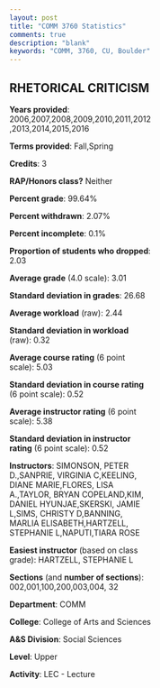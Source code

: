 ```yaml
---
layout: post
title: "COMM 3760 Statistics"
comments: true
description: "blank"
keywords: "COMM, 3760, CU, Boulder"
--- 
```

<head>
<script src="https://ajax.googleapis.com/ajax/libs/jquery/2.1.3/jquery.min.js"></script>
<script src="https://dl.dropboxusercontent.com/s/pc42nxpaw1ea4o9/highcharts.js?dl=0"></script>
<!-- <script src="../assets/js/highcharts.js"></script> -->
<style type="text/css">@font-face {
	font-family: "Bebas Neue";
	src: url(https://www.filehosting.org/file/details/544349/BebasNeue%20Regular.otf) format("opentype");
	}
	h1.Bebas { 
		font-family: "Bebas Neue", Verdana, Tahoma;
	}
</style>
</head>
<body>
	<div id="container" style="float: right; width: 45%; height: 88%; margin-left: 2.5%; margin-right: 2.5%;"></div>
	<script language="JavaScript">
		$(document).ready(function() {
		var chart = {type: 'column'};
		var title = {text: 'Grade Distribution'};
		var xAxis = {categories: ['A','B','C','D','F'],crosshair: true};
		var yAxis = {min: 0,title: {text: 'Percentage'}};
		var tooltip = {headerFormat: '<center><b><span style="font-size:20px">{point.key}</span></b></center>',
		               pointFormat: '<td style="padding:0"><b>{point.y:.1f}%</b></td>',
		               footerFormat: '</table>',shared: true,useHTML: true};
		var plotOptions = {column: {pointPadding: 0.0,borderWidth: 0}};  
		var credits = {enabled: false};var series= [{name: 'Percent',data: [31.95,47.86,15.06,2.45,2.69,]}];
		var json = {};
		json.chart = chart;
		json.title = title;
		json.tooltip = tooltip;
		json.xAxis = xAxis;
		json.yAxis = yAxis;  
		json.series = series;
		json.plotOptions = plotOptions;  
		json.credits = credits;
		$('#container').highcharts(json);
	});
	</script>
</body>
			   
## RHETORICAL CRITICISM

**Years provided**: 2006,2007,2008,2009,2010,2011,2012,2013,2014,2015,2016

**Terms provided**: Fall,Spring

**Credits**: 3

**RAP/Honors class?** Neither

**Percent grade**: 99.64%

**Percent withdrawn**: 2.07%

**Percent incomplete**: 0.1%

**Proportion of students who dropped**: 2.03

**Average grade** (4.0 scale): 3.01

**Standard deviation in grades**: 26.68

**Average workload** (raw): 2.44

**Standard deviation in workload** (raw): 0.32

**Average course rating** (6 point scale): 5.03

**Standard deviation in course rating** (6 point scale): 0.52

**Average instructor rating** (6 point scale): 5.38

**Standard deviation in instructor rating** (6 point scale): 0.52

**Instructors**: SIMONSON, PETER D.,SANPRIE, VIRGINIA C,KEELING, DIANE MARIE,FLORES, LISA A.,TAYLOR, BRYAN COPELAND,KIM, DANIEL HYUNJAE,SKERSKI, JAMIE L,SIMS, CHRISTY D,BANNING, MARLIA ELISABETH,HARTZELL, STEPHANIE L,NAPUTI,TIARA ROSE

**Easiest instructor** (based on class grade): HARTZELL, STEPHANIE L

**Sections** (and **number of sections**): 002,001,100,200,003,004, 32

**Department**: COMM

**College**: College of Arts and Sciences

**A&S Division**: Social Sciences

**Level**: Upper

**Activity**: LEC - Lecture
